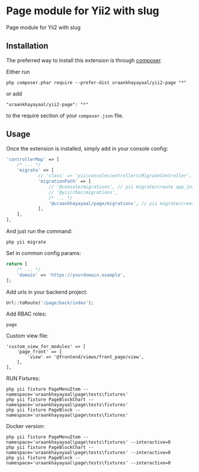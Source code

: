 Page module for Yii2 with slug
==============================
Page module for Yii2 with slug

Installation
------------

The preferred way to install this extension is through [composer](http://getcomposer.org/download/).

Either run

```
php composer.phar require --prefer-dist uraankhayayaal/yii2-page "*"
```

or add

```
"uraankhayayaal/yii2-page": "*"
```

to the require section of your `composer.json` file.


Usage
-----

Once the extension is installed, simply add in your console config:

```php
'controllerMap' => [
    /* ... */
    'migrate' => [
            // 'class' => 'yii\console\controllers\MigrateController',
            'migrationPath' => [
                // '@console/migrations', // yii migrate/create app_init
                // '@yii/rbac/migrations',
                /* ... */
                '@uraankhayayaal/page/migrations', // yii migrate/create add_some_table --migrationPath=@uraankhayayaal/page/migrations
            ],
    ],
],
```

And just run the command:
```
php yii migrate
```

Set in common config params:

```php
return [
    /* ... */
    'domain' => 'https://yourdomain.example',
];
```

Add urls in your backend project:

```php
Url::toRoute('/page/back/index');
```

Add RBAC roles:

```
page
```

Custom view file:

```
'custom_view_for_modules' => [
    'page_front' => [
        'view' => '@frontend/views/front_page/view',
    ],
],
```

RUN Fixtures:
```
php yii fixture PageMenuItem --namespace='uraankhayayaal\page\tests\fixtures'
php yii fixture PageBlockChart --namespace='uraankhayayaal\page\tests\fixtures'
php yii fixture PageBlock --namespace='uraankhayayaal\page\tests\fixtures'
```

Docker version:
```
php yii fixture PageMenuItem --namespace='uraankhayayaal\page\tests\fixtures' --interactive=0
php yii fixture PageBlockChart --namespace='uraankhayayaal\page\tests\fixtures' --interactive=0
php yii fixture PageBlock --namespace='uraankhayayaal\page\tests\fixtures' --interactive=0
```